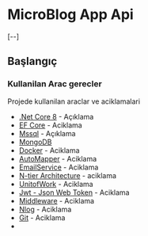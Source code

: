 # MicroBlog App Api

[--]

## Başlangıç

### Kullanilan Arac gerecler

Projede kullanilan araclar ve aciklamalari
- [.Net Core 8](https://learn.microsoft.com/en-us/dotnet/core/whats-new/dotnet-8/overview) - Açıklama
- [EF Core](https://learn.microsoft.com/en-us/ef/core/) - Aciklama
- [Mssql](https://learn.microsoft.com/en-us/sql/sql-server/what-is-sql-server?view=sql-server-ver16) - Açıklama
- [MongoDB](https://www.mongodb.com/)
- [Docker](https://docs.docker.com/get-started/overview/) - Aciklama
- [AutoMapper](https://docs.automapper.org/en/stable/) - Aciklama
- [EmailService](https://learn.microsoft.com/en-us/dotnet/api/system.net.mail.smtpclient?view=net-8.0) - Aciklama
- [N-tier Architecture](https://learn.microsoft.com/en-us/azure/architecture/guide/architecture-styles/n-tier) - aciklama
- [UnitofWork](https://learn.microsoft.com/en-us/aspnet/mvc/overview/older-versions/getting-started-with-ef-5-using-mvc-4/implementing-the-repository-and-unit-of-work-patterns-in-an-asp-net-mvc-application) - Aciklama
- [Jwt - Json Web Token](https://jwt.io/introduction) - Aciklama
- [Middleware](https://learn.microsoft.com/en-us/aspnet/core/fundamentals/middleware/?view=aspnetcore-8.0) - Aciklama
- [Nlog](https://nlog-project.org/) - Aciklama
- [Git](https://git-scm.com/) - Aciklama
- 
